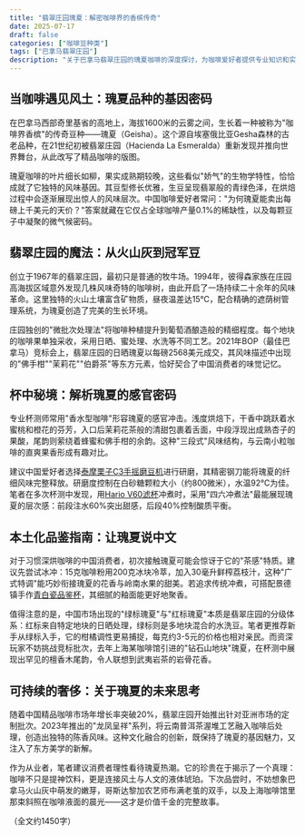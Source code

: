 ```yaml
---
title: "翡翠庄园瑰夏：解密咖啡界的香槟传奇"
date: 2025-07-17
draft: false
categories: ["咖啡豆种类"]
tags: ["巴拿马翡翠庄园"]
description: "关于巴拿马翡翠庄园的瑰夏咖啡的深度探讨，为咖啡爱好者提供专业知识和实用指南。"
---
```


## 当咖啡遇见风土：瑰夏品种的基因密码

在巴拿马西部奇里基省的高地上，海拔1600米的云雾之间，生长着一种被称为"咖啡界香槟"的传奇豆种——瑰夏（Geisha）。这个源自埃塞俄比亚Gesha森林的古老品种，在21世纪初被翡翠庄园（Hacienda La Esmeralda）重新发现并推向世界舞台，从此改写了精品咖啡的版图。

瑰夏咖啡的叶片细长如柳，果实成熟期较晚，这些看似"娇气"的生物学特性，恰恰成就了它独特的风味基因。其豆型修长优雅，生豆呈现翡翠般的青绿色泽，在烘焙过程中会逐渐展现出惊人的风味层次。中国咖啡爱好者常问："为何瑰夏能卖出每磅上千美元的天价？"答案就藏在它仅占全球咖啡产量0.1%的稀缺性，以及每颗豆子中凝聚的微气候密码。

## 翡翠庄园的魔法：从火山灰到冠军豆

创立于1967年的翡翠庄园，最初只是普通的牧牛场。1994年，彼得森家族在庄园高海拔区域意外发现几株风味奇特的咖啡树，由此开启了一场持续二十余年的风味革命。这里独特的火山土壤富含矿物质，昼夜温差达15℃，配合精确的遮荫树管理系统，为瑰夏创造了完美的生长环境。

庄园独创的"微批次处理法"将咖啡种植提升到葡萄酒酿造般的精细程度。每个地块的咖啡果单独采收，采用日晒、蜜处理、水洗等不同工艺。2021年BOP（最佳巴拿马）竞标会上，翡翠庄园的日晒瑰夏以每磅2568美元成交，其风味描述中出现的"佛手柑""茉莉花""伯爵茶"等东方元素，恰好契合了中国消费者的味觉记忆。

## 杯中秘境：解析瑰夏的感官密码

专业杯测师常用"香水型咖啡"形容瑰夏的感官冲击。浅度烘焙下，干香中跳跃着水蜜桃和橙花的芬芳，入口后茉莉花茶般的清甜包裹着舌面，中段浮现出成熟杏子的果酸，尾韵则萦绕着蜂蜜和佛手柑的余韵。这种"三段式"风味结构，与云南小粒咖啡的直爽果香形成有趣对比。

建议中国爱好者选择[泰摩栗子C3手摇磨豆机](https://www.amazon.com/s?k=%E6%B3%B0%E6%91%A9%E6%A0%97%E5%AD%90C3%E6%89%8B%E6%91%87%E7%A3%A8%E8%B1%86%E6%9C%BA&tag=coffeeprism-20)进行研磨，其精密钢刀能将瑰夏的纤细风味完整释放。研磨度控制在白砂糖颗粒大小（约800微米），水温92℃为佳。笔者在多次杯测中发现，用[Hario V60滤杯](https://www.amazon.com/s?k=Hario%20V60%E6%BB%A4%E6%9D%AF&tag=coffeeprism-20)冲煮时，采用"四六冲煮法"最能展现瑰夏的层次感：前段注水60%突出甜感，后段40%控制酸质平衡。

## 本土化品鉴指南：让瑰夏说中文

对于习惯深烘咖啡的中国消费者，初次接触瑰夏可能会惊讶于它的"茶感"特质。建议先尝试冰冲：15克咖啡粉用200克冰块冷萃，加入30毫升鲜榨荔枝汁，这种"广式特调"能巧妙衔接瑰夏的花香与岭南水果的甜美。若追求传统冲煮，可搭配景德镇手作[青白瓷品鉴杯](https://www.amazon.com/s?k=%E9%9D%92%E7%99%BD%E7%93%B7%E5%93%81%E9%89%B4%E6%9D%AF&tag=coffeeprism-20)，其细腻的釉面能更好地聚香。

值得注意的是，中国市场出现的"绿标瑰夏"与"红标瑰夏"本质是翡翠庄园的分级体系：红标来自特定地块的日晒处理，绿标则是多地块混合的水洗豆。笔者更推荐新手从绿标入手，它的柑橘调性更易捕捉，每克约3-5元的价格也相对亲民。而资深玩家不妨挑战竞标批次，去年上海某咖啡馆引进的"钻石山地块"瑰夏，在杯测中展现出罕见的檀香木尾韵，令人联想到武夷岩茶的岩骨花香。

## 可持续的奢侈：关于瑰夏的未来思考

随着中国精品咖啡市场年增长率突破20%，翡翠庄园开始推出针对亚洲市场的定制批次。2023年推出的"龙凤呈祥"系列，将云南普洱茶渥堆工艺融入咖啡后处理，创造出独特的陈香风味。这种文化融合的创新，既保持了瑰夏的基因魅力，又注入了东方美学的新解。

作为从业者，笔者建议消费者理性看待瑰夏热潮。它的珍贵在于揭示了一个真理：咖啡不只是提神饮料，更是连接风土与人文的液体琥珀。下次品尝时，不妨想象巴拿马火山灰中萌发的嫩芽，哥斯达黎加农艺师布满老茧的双手，以及上海咖啡馆里那束斜照在咖啡液面的晨光——这才是价值千金的完整故事。

（全文约1450字）